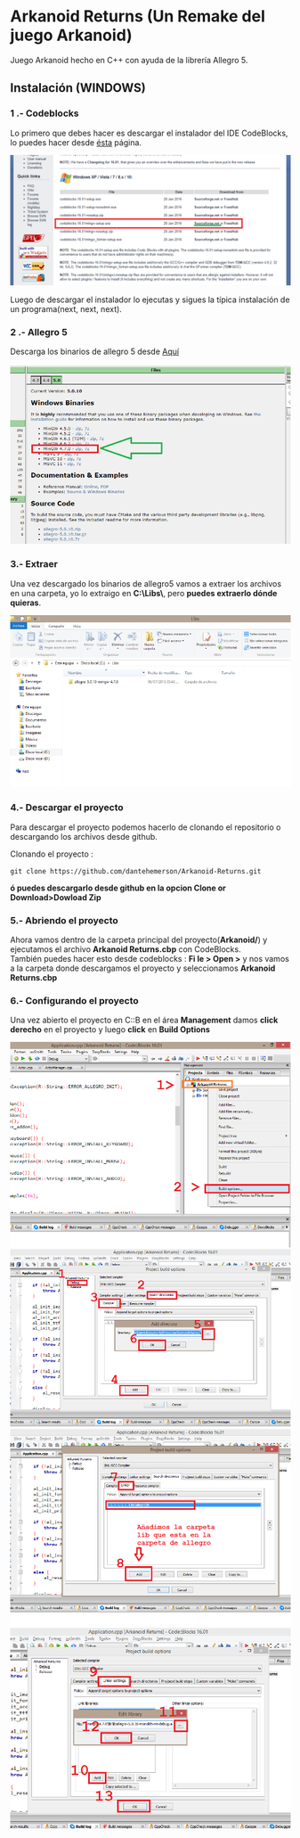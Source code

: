 # Arkanoid Returns (Un Remake del juego Arkanoid)

Juego Arkanoid hecho en C++ con ayuda de la librería Allegro 5.
## Instalación (WINDOWS)

### 1 .- Codeblocks
Lo primero que debes hacer es descargar el instalador del IDE CodeBlocks, lo puedes hacer desde [ésta](http://www.codeblocks.org/downloads/26) página.

![Codeblocks](docs/screenshots/1_c_b_install.png)

Luego de descargar el instalador lo ejecutas y sigues la típica instalación de un programa(next, next, next).

### 2 .- Allegro 5
Descarga los binarios de allegro 5 desde [Aquí](https://www.allegro.cc/files/)

![Allegro](docs/screenshots/2_allegro_install.PNG)

### 3.- Extraer
Una vez descargado los binarios de allegro5 vamos a extraer los archivos en una carpeta, yo lo extraigo en **C:\Libs\\**, pero **puedes extraerlo dónde quieras**.

![Extraer](docs/screenshots/3_extraer.png)

### 4.- Descargar el proyecto
Para descargar el proyecto podemos hacerlo de clonando el repositorio o descargando los archivos desde github.

Clonando el proyecto : 
~~~
git clone https://github.com/dantehemerson/Arkanoid-Returns.git
~~~

**ó puedes descargarlo desde github en la opcion Clone or Download>Dowload Zip**

### 5.- Abriendo el proyecto
Ahora vamos dentro de la carpeta principal del proyecto(**Arkanoid/**) y ejecutamos el 
archivo **Arkanoid Returns.cbp** con CodeBlocks.  
También puedes hacer esto desde codeblocks :
		**Fi
		le > Open >** y nos vamos a la carpeta donde descargamos el proyecto y seleccionamos **Arkanoid Returns.cbp**

### 6.- Configurando el proyecto 
Una vez abierto el proyecto en C::B en el área **Management** damos **click derecho** en el proyecto y luego **click** en **Build Options**

![Extraer](docs/screenshots/6_config_proyect_1.png)
![Extraer](docs/screenshots/6_config_proyect_2.png)
![Extraer](docs/screenshots/6_config_proyect_3.png)
![Extraer](docs/screenshots/6_config_proyect_4.png)



